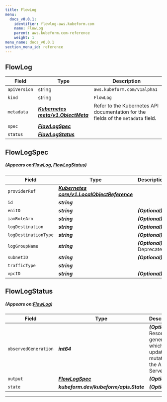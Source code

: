 ```yaml
---
title: FlowLog
menu:
  docs_v0.0.1:
    identifier: flowlog-aws.kubeform.com
    name: FlowLog
    parent: aws.kubeform.com-reference
    weight: 1
menu_name: docs_v0.0.1
section_menu_id: reference
---
```


## FlowLog
| Field | Type | Description |
| ------ | ----- | ----------- |
| `apiVersion` | string | `aws.kubeform.com/v1alpha1` |
|    `kind` | string | `FlowLog` |
| `metadata` | ***[Kubernetes meta/v1.ObjectMeta](https://kubernetes.io/docs/reference/generated/kubernetes-api/v1.13/#objectmeta-v1-meta)***|Refer to the Kubernetes API documentation for the fields of the `metadata` field.|
| `spec` | ***[FlowLogSpec](#FlowLogSpec)***||
| `status` | ***[FlowLogStatus](#FlowLogStatus)***||
## FlowLogSpec
##### (Appears on:[FlowLog](#FlowLog), [FlowLogStatus](#FlowLogStatus))
| Field | Type | Description |
| ------ | ----- | ----------- |
| `providerRef` | ***[Kubernetes core/v1.LocalObjectReference](https://kubernetes.io/docs/reference/generated/kubernetes-api/v1.13/#localobjectreference-v1-core)***||
| `id` | ***string***||
| `eniID` | ***string***| ***(Optional)*** |
| `iamRoleArn` | ***string***| ***(Optional)*** |
| `logDestination` | ***string***| ***(Optional)*** |
| `logDestinationType` | ***string***| ***(Optional)*** |
| `logGroupName` | ***string***| ***(Optional)*** Deprecated|
| `subnetID` | ***string***| ***(Optional)*** |
| `trafficType` | ***string***||
| `vpcID` | ***string***| ***(Optional)*** |
## FlowLogStatus
##### (Appears on:[FlowLog](#FlowLog))
| Field | Type | Description |
| ------ | ----- | ----------- |
| `observedGeneration` | ***int64***| ***(Optional)*** Resource generation, which is updated on mutation by the API Server.|
| `output` | ***[FlowLogSpec](#FlowLogSpec)***| ***(Optional)*** |
| `state` | ***kubeform.dev/kubeform/apis.State***| ***(Optional)*** |
---
